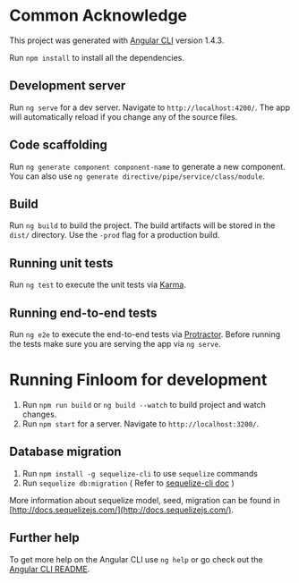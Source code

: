 # Common Acknowledge

This project was generated with [Angular CLI](https://github.com/angular/angular-cli) version 1.4.3.

Run `npm install` to install all the dependencies.

## Development server

Run `ng serve` for a dev server. Navigate to `http://localhost:4200/`. The app will automatically reload if you change any of the source files.

## Code scaffolding

Run `ng generate component component-name` to generate a new component. You can also use `ng generate directive/pipe/service/class/module`.

## Build

Run `ng build` to build the project. The build artifacts will be stored in the `dist/` directory. Use the `-prod` flag for a production build.

## Running unit tests

Run `ng test` to execute the unit tests via [Karma](https://karma-runner.github.io).

## Running end-to-end tests

Run `ng e2e` to execute the end-to-end tests via [Protractor](http://www.protractortest.org/).
Before running the tests make sure you are serving the app via `ng serve`.



# Running Finloom for development

1. Run `npm run build` or `ng build --watch` to build project and watch changes.
2. Run `npm start` for a server. Navigate to `http://localhost:3200/`.

## Database migration

1. Run `npm install -g sequelize-cli` to use `sequelize` commands
2. Run `sequelize db:migration` ( Refer to [sequelize-cli doc](https://github.com/sequelize/cli#usage) )

More information about sequelize model, seed, migration can be found in [http://docs.sequelizejs.com/](http://docs.sequelizejs.com/).

## Further help

To get more help on the Angular CLI use `ng help` or go check out the [Angular CLI README](https://github.com/angular/angular-cli/blob/master/README.md).
